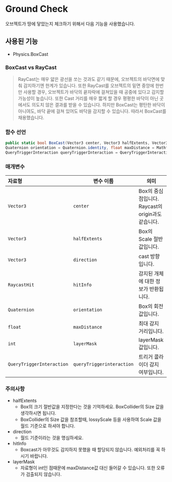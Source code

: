 # Ground Check

오브젝트가 땅에 닿았는지 체크하기 위해서 다음 기능을 사용했습니다.

## 사용된 기능
- Physics.BoxCast


### BoxCast vs RayCast

> RayCast는 매우 얇은 광선을 쏘는 것과도 같기 때문에, 
> 오브젝트의 바닥면에 맞춰 감지하기엔 한계가 있습니다.
> 또한 RayCast를 오브젝트의 밑면 중앙에 한번만 사용할 경우,
> 오브젝트가 바닥의 끝자락에 걸쳐있을 때 공중에 있다고 감지할 가능성이 높습니다.
> 또한 Cast 거리를 매우 짧게 할 경우 평평한 바닥이 아닌 곳에서도 의도치 않은 결과를 받을 수 있습니다.
> 하지만 BoxCast는 평탄한 바닥이 아니여도, 바닥 끝에 걸쳐 있어도 바닥을 감지할 수 있습니다.
> 따라서 BoxCast를 채용했습니다.




### 함수 선언
```cs
public static bool BoxCast(Vector3 center, Vector3 halfExtents, Vector3 direction, out RaycastHit hitInfo, 
Quaternion orientation = Quaternion.identity, float maxDistance = Mathf.Infinity, int layerMask = DefaultRaycastLayers, 
QueryTriggerInteraction queryTriggerInteraction = QueryTriggerInteraction.UseGlobal);
```
### 매개변수

 자료형 | 변수 이름 | 의미 |
:--- |---|---
 `Vector3` |`center` | Box의 중심점입니다. Raycast의 origin과도 같습니다.
 `Vector3 ` | `halfExtents` | Box의 Scale 절반값입니다.
 `Vector3 ` |`direction` | cast 방향입니다.  
 `RaycastHit` | `hitInfo`| 감지된 개체에 대한 정보가 반환됩니다.
 `Quaternion` |`orientation` | Box의 회전값입니다.
 `float`| `maxDistance` | 최대 감지 거리입니다.
 `int`|`layerMask` | layerMask 값입니다.
 `QueryTriggerInteraction`|`queryTriggerinteraction` | 트리거 콜라이더 감지 여부입니다.

### 주의사항
* halfExtents 
  * Box의 크기 절반값을 지정한다는 것을 기억하세요. BoxCollider의 Size 값을 생각하시면 됩니다.
  * BoxCollider의 Size 값을 참조할때, lossyScale 등을 사용하여 Scale 값을 월드 기준으로 하셔야 합니다.
* direction 
  * 월드 기준이라는 것을 명심하세요.
* hitInfo 
  * Boxcast가 아무것도 감지하지 못했을 때 할당되지 않습니다. 예외처리를 꼭 하시기 바랍니다.
* layerMask
  * 자료형이 int인 점때문에 maxDistance값 대신 들어갈 수 있습니다. 또한 오류가 검출되지 않습니다.



